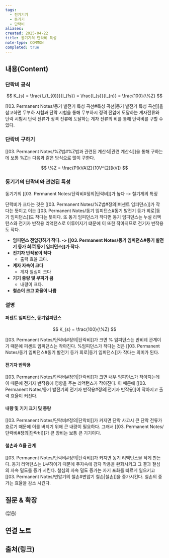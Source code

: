```yaml
---
tags:
  - 전기기기
  - 동기기
  - 단락비
aliases: 
created: 2025-04-22
title: 동기기의 단락비 특성
note-type: COMMON
completed: true
---
```


## 내용(Content)

### 단락비 공식

$$
K_{s} = \frac{I_{f_{0}}}{I_{fs}} = \frac{I_{s}}{I_{n}} = \frac{100}{\%Z}
$$


[[03. Permanent Notes/동기 발전기 특성 곡선#특성 곡선|동기 발전기 특성 곡선]]을 참고하면 무부하 시험과 단락 시험을 통해 무부하시 정격 전압에 도달하는 계자전류와 단락 시험시 단락 전류가 정격 전류에 도달하는 계자 전류의 비를 통해 단락비를 구할 수 있다.

### 단락비 구하기
[[03. Permanent Notes/%Z법#%Z법과 관련된 계산식|관련 계산식]]을 통해 구하는데 보통 %Z는 다음과 같은 방식으로 많이 구한다.

$$
\%Z = \frac{P[kVA]Z}{10V^{2}[kV]}
$$

### 동기기의 단락비와 관련된 특성

동기기의 [[03. Permanent Notes/단락비#정의|단락비]]가 높다 -> 철기계의 특징

단락비가 크다는 것은 [[03. Permanent Notes/%Z법#정의|퍼센트 임피던스]]가 작다는 뜻이고 이는 [[03. Permanent Notes/동기 임피던스#동기 발전기 등가 회로|동기 임피던스]]도 작다는 뜻이다. 또 동기 임피던스가 작다면 동기 임피던스는 누설 리액턴스와 전기자 반작용 리액턴스로 이루어지기 떄문에 이 또한 작아지므로 전기자 반작용도 작다.



- **임피던스 전압강하가 작다. -> [[03. Permanent Notes/동기 임피던스#동기 발전기 등가 회로|동기 임피던스]]가 작다.**
- **전기자 반작용이 작다**
	- 출력 효율 크다.
- **계자 자속이 크다**
	- 계자 철심이 크다
- **기기 중량 및 부피가 큼**
	- 내량이 크다.
- **철손이 크고 효율이 나쁨**

### 설명

#### 퍼센트 임피던스, 동기임피던스

$$
K_{s} = \frac{100}{\%Z}
$$

[[03. Permanent Notes/단락비#정의|단락비]]가 크면 % 임피던스는 반비례 관계이기 때문에 퍼센트 임피던스는 작아진다. %임피던스가 작다는 것은 [[03. Permanent Notes/동기 임피던스#동기 발전기 등가 회로|동기 임피던스]]가 작다는 의미가 된다.

#### 전기자 반작용

[[03. Permanent Notes/단락비#정의|단락비]]가 크면 내부 임피던스가 작아지는데 이 때문에 전기자 반작용에 영향을 주는 리액턴스가 작아진다. 이 때문에 [[03. Permanent Notes/동기 발전기의 전기자 반작용#정의|전기자 반작용]]이 작아지고 출력 효율이 커진다.

#### 내량 및 기기 크기 및 중량

[[03. Permanent Notes/단락비#정의|단락비]]가 커지면 단락 사고시 큰 단락 전류가 흐르기 때문에 이를 버티기 위해 큰 내량이 필요하다. 그래서 [[03. Permanent Notes/단락비#정의|단락비]]가 큰 장비는 보통 큰 기기이다. 

#### 철손과 효율 관계

[[03. Permanent Notes/단락비#정의|단락비]]가 커지면 동기 리액턴스을 작게 만든다. 동기 리액턴스는 L부하이기 때문에 주자속에 감자 작용을 완화시키고 그 결과 철심의 자속 밀도를 증가 시킨다. 철심의 자속 밀도 증가는 자기 포화를 빠르게 일으키고 [[03. Permanent Notes/변압기의 철손#변압기 철손|철손]]을 증가시킨다. 철손의 증가는 효율을 감소 시킨다.


## 질문 & 확장

(없음)

## 연결 노트

## 출처(링크)

